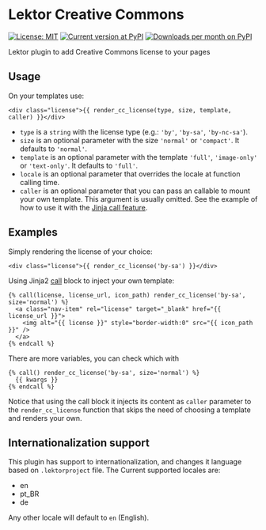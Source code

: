 # Lektor Creative Commons

[![License: MIT](https://img.shields.io/pypi/l/lektor-creative-commons.svg)](https://github.com/humrochagf/lektor-creative-commons/blob/master/LICENSE)
[![Current version at PyPI](https://img.shields.io/pypi/v/lektor-creative-commons.svg)](https://pypi.python.org/pypi/lektor-creative-commons)
[![Downloads per month on PyPI](https://img.shields.io/pypi/dm/lektor-creative-commons.svg)](https://pypi.python.org/pypi/lektor-creative-commons)

Lektor plugin to add Creative Commons license to your pages


## Usage

On your templates use:

```
<div class="license">{{ render_cc_license(type, size, template, caller) }}</div>
```

- `type` is a `string` with the license type (e.g.: `'by'`, `'by-sa'`, `'by-nc-sa'`).
- `size` is an optional parameter with the size `'normal'` or `'compact'`. It defaults to `'normal'`.
- `template` is an optional parameter with the template `'full'`, `'image-only'` or `'text-only'`. It defaults to `'full'`.
- `locale` is an optional parameter that overrides the locale at function calling time.
- `caller` is an optional parameter that you can pass an callable to mount your own template. This argument is usually omitted. See the example of how to use it with the [Jinja call feature](http://jinja.pocoo.org/docs/2.10/templates/#call).

## Examples

Simply rendering the license of your choice:

```
<div class="license">{{ render_cc_license('by-sa') }}</div>
```

Using Jinja2 [call](http://jinja.pocoo.org/docs/2.10/templates/#call) block to inject your own template:

```
{% call(license, license_url, icon_path) render_cc_license('by-sa', size='normal') %}
  <a class="nav-item" rel="license" target="_blank" href="{{ license_url }}">
    <img alt="{{ license }}" style="border-width:0" src="{{ icon_path }}" />
  </a>
{% endcall %} 
```

There are more variables, you can check which with

```
{% call() render_cc_license('by-sa', size='normal') %}
  {{ kwargs }}
{% endcall %} 
```

Notice that using the call block it injects its content as `caller` parameter to the `render_cc_license` function that skips the need of choosing a template and renders your own.

## Internationalization support

This plugin has support to internationalization, and changes it language based on `.lektorproject` file.
The Current supported locales are:

- en
- pt_BR
- de

Any other locale will default to `en` (English).
